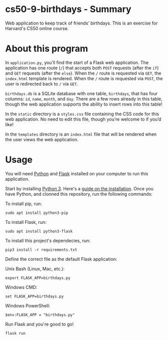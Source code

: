 # cs50-9-birthdays - Summary
Web application to keep track of friends’ birthdays. This is an exercise for Harvard's CS50 online course.

# About this program

In `application.py`, you’ll find the start of a Flask web application. The application has one route (`/`) that accepts both `POST` requests (after the `if`) and `GET` requests (after the `else`). When the `/` route is requested via `GET`, the `index.html` template is rendered. When the `/` route is requested via `POST`, the user is redirected back to `/` via `GET`.

`birthdays.db` is a SQLite database with one table, `birthdays`, that has four columns: `id`, `name`, `month`, and `day`. There are a few rows already in this table, though the web application supports the ability to insert rows into this table!

In the `static` directory is a `styles.css` file containing the CSS code for this web application. No need to edit this file, though you’re welcome to if you’d like!

In the `templates` directory is an `index.html` file that will be rendered when the user views the web application.

# Usage

You will need [Python](https://www.python.org/downloads/) and [Flask](https://flask.palletsprojects.com/en/1.1.x/installation/) installed on your computer to run this application.

Start by installing [Python 3](https://www.python.org/downloads/). Here's a [guide on the installation](https://wiki.python.org/moin/BeginnersGuide/Download). Once you have Python, and clonned this repository, run the following commands:

To install pip, run:
```
sudo apt install python3-pip
```
To install Flask, run:
```
sudo apt install python3-flask
```
To install this project's dependecies, run:
```
pip3 install -r requirements.txt
```
Define the correct file as the default Flask application:

Unix Bash (Linux, Mac, etc.):
```
export FLASK_APP=birthdays.py
```
Windows CMD:
```
set FLASK_APP=birthdays.py
```
Windows PowerShell:
```
$env:FLASK_APP = "birthdays.py"
```
Run Flask and you're good to go!
```
flask run
```
